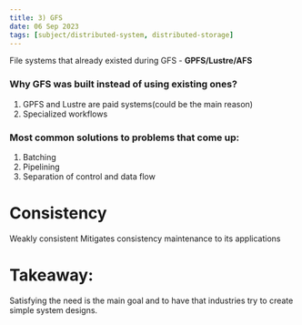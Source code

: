 ```yaml
---
title: 3) GFS
date: 06 Sep 2023
tags: [subject/distributed-system, distributed-storage]
---
```


File systems that already existed during GFS - **GPFS/Lustre/AFS**

### Why GFS was built instead of using existing ones?

1. GPFS and Lustre are paid systems(could be the main reason)
2. Specialized workflows

### Most common solutions to problems that come up:

1. Batching
2. Pipelining
3. Separation of control and data flow

# Consistency

Weakly consistent
Mitigates consistency maintenance to its applications

# Takeaway:

Satisfying the need is the main goal and to have that industries try to create simple system designs.
